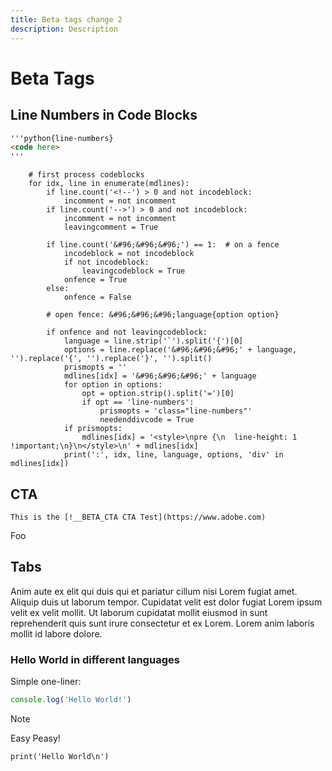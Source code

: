 ```yaml
---
title: Beta tags change 2
description: Description
---
```

# Beta Tags

## Line Numbers in Code Blocks

```markdown
'''python{line-numbers}
<code here>
'''
```

```python{line-numbers}
    # first process codeblocks
    for idx, line in enumerate(mdlines):
        if line.count('<!--') > 0 and not incodeblock:
            incomment = not incomment
        if line.count('-->') > 0 and not incodeblock:
            incomment = not incomment
            leavingcomment = True

        if line.count('&#96;&#96;&#96;') == 1:  # on a fence
            incodeblock = not incodeblock
            if not incodeblock:
                leavingcodeblock = True
            onfence = True
        else:
            onfence = False

        # open fence: &#96;&#96;&#96;language{option option}

        if onfence and not leavingcodeblock:
            language = line.strip('`').split('{')[0]
            options = line.replace('&#96;&#96;&#96;' + language, '').replace('{', '').replace('}', '').split()
            prismopts = ''
            mdlines[idx] = '&#96;&#96;&#96;' + language
            for option in options:
                opt = option.strip().split('=')[0]
                if opt == 'line-numbers':
                    prismopts = 'class="line-numbers"'
                    needenddivcode = True
            if prismopts:
                mdlines[idx] = '<style>\npre {\n  line-height: 1 !important;\n}\n</style>\n' + mdlines[idx]
            print(':', idx, line, language, options, 'div' in mdlines[idx])

```


<!-- </div> -->

## CTA

```
This is the [!__BETA_CTA CTA Test](https://www.adobe.com)
```

Foo


## Tabs

Anim aute ex elit qui duis qui et pariatur cillum nisi Lorem fugiat amet. Aliquip duis ut laborum tempor. Cupidatat velit est dolor fugiat Lorem ipsum velit ex velit mollit. Ut laborum cupidatat mollit eiusmod in sunt reprehenderit quis sunt irure consectetur et ex Lorem. Lorem anim laboris mollit id labore dolore.

### Hello World in different languages

Simple one-liner:

```javascript
console.log('Hello World!')
```

>[!NOTE]
>Easy Peasy!

```python{line-numbers    wrap }
print('Hello World\n')
```